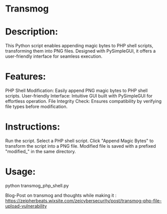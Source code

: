 # Transmog 

# Description:
This Python script enables appending magic bytes to PHP shell scripts, transforming them into PNG files. Designed with PySimpleGUI, it offers a user-friendly interface for seamless execution.

# Features:
PHP Shell Modification: Easily append PNG magic bytes to PHP shell scripts.
User-friendly Interface: Intuitive GUI built with PySimpleGUI for effortless operation.
File Integrity Check: Ensures compatibility by verifying file types before modification.

# Instructions:
Run the script.
Select a PHP shell script.
Click "Append Magic Bytes" to transform the script into a PNG file.
Modified file is saved with a prefixed "modified_" in the same directory.
# Usage:
python transmog_php_shell.py

Blog-Post on transmog and thoughts while making it :
https://zeipherbeats.wixsite.com/zeicybersecurity/post/transmog-php-file-upload-vulnerability






